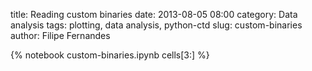 title: Reading custom binaries
date:  2013-08-05 08:00
category: Data analysis
tags: plotting, data analysis, python-ctd
slug: custom-binaries
author: Filipe Fernandes

<!-- First completely written in a notebook. -->
{% notebook custom-binaries.ipynb cells[3:] %}
